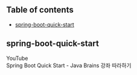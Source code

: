 ## Table of contents
- [spring-boot-quick-start](https://github.com/moregorenine/study/tree/master/spring-boot-quick-start)

## spring-boot-quick-start
YouTube  
Spring Boot Quick Start - Java Brains 강좌 따라하기  
